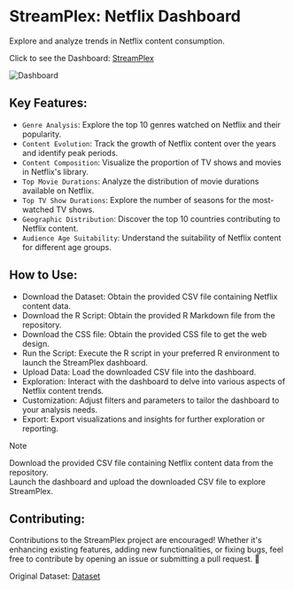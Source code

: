 # StreamPlex: Netflix Dashboard
Explore and analyze trends in Netflix content consumption.

Click to see the Dashboard: [StreamPlex](https://rpubs.com/lu_nas/StreamPlex)

![Dashboard]()

## Key Features:
- `Genre Analysis`: Explore the top 10 genres watched on Netflix and their popularity.<br>
- `Content Evolution`: Track the growth of Netflix content over the years and identify peak periods.<br>
- `Content Composition`: Visualize the proportion of TV shows and movies in Netflix's library.<br>
- `Top Movie Durations`: Analyze the distribution of movie durations available on Netflix.<br>
- `Top TV Show Durations`: Explore the number of seasons for the most-watched TV shows.<br>
- `Geographic Distribution`: Discover the top 10 countries contributing to Netflix content.<br>
- `Audience Age Suitability`: Understand the suitability of Netflix content for different age groups.<br>

## How to Use:
- Download the Dataset: Obtain the provided CSV file containing Netflix content data.
- Download the R Script: Obtain the provided R Markdown file from the repository.
- Download the CSS file: Obtain the provided CSS file to get the web design.
- Run the Script: Execute the R script in your preferred R environment to launch the StreamPlex dashboard.
- Upload Data: Load the downloaded CSV file into the dashboard.
- Exploration: Interact with the dashboard to delve into various aspects of Netflix content trends.
- Customization: Adjust filters and parameters to tailor the dashboard to your analysis needs.
- Export: Export visualizations and insights for further exploration or reporting.
  
> [!NOTE]
> Download the provided CSV file containing Netflix content data from the repository.<br>
> Launch the dashboard and upload the downloaded CSV file to explore StreamPlex.

## Contributing:
Contributions to the StreamPlex project are encouraged! Whether it's enhancing existing features, adding new functionalities, or fixing bugs, feel free to contribute by opening an issue or submitting a pull request. &#x1F917;

Original Dataset: [Dataset](https://www.kaggle.com/datasets/rahulvyasm/netflix-movies-and-tv-shows)
